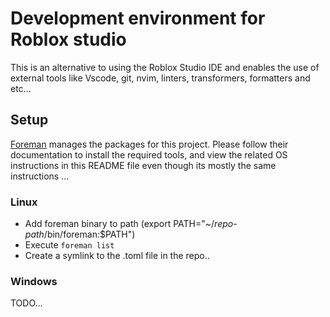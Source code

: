 # Development environment for Roblox studio

This is an alternative to using the Roblox Studio IDE and enables the use of external tools like Vscode, git, nvim, linters, transformers, formatters and etc...

## Setup

[Foreman](github.com/Roblox/foreman) manages the packages for this project. Please follow their documentation to install the required tools, and view the related OS instructions in this README file even though its mostly the same instructions ...

### Linux

- Add foreman binary to path (export PATH="~/*repo-path*/bin/foreman:$PATH")
- Execute `foreman list`
- Create a symlink to the .toml file in the repo..

### Windows

TODO...


